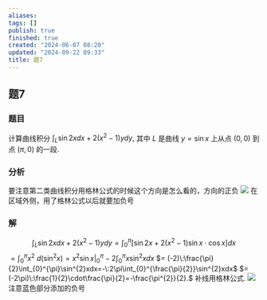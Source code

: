 ```yaml
---
aliases: 
tags: []
publish: true
finished: true
created: "2024-06-07 08:20"
updated: "2024-09-22 09:33"
title: 题7
---
```

## 题7
### 题目
计算曲线积分 $\int_L\sin2xdx+2(x^2-1)ydy,$ 其中 $L$ 是曲线 $y=\sin x$ 上从点 $(0,0)$ 到点 $(\pi,0)$ 的一段.
### 分析 
要注意第二类曲线积分用格林公式的时候这个方向是怎么看的，方向的正负
![](https://img.hwenyi.live/202406062138269.webp)
在区域外侧，用了格林公式以后就要加负号
### 解
$$\int_{L}\sin2xdx+2(x^{2}-1)ydy =\int_{0}^{\pi}[\sin2x+2(x^{2}-1)\sin x\cdot\cos x]dx$$
$= \int_{0}^{\pi}x^{2}\:d(\sin^{2}x)=x^{2}\sin x\bigg|_{0}^{\pi}-2\int_{0}^{\pi}x\sin^{2}xdx$
$= (-2)\:\frac{\pi}{2}\int_{0}^{\pi}\sin^{2}xdx=-\:2\pi\int_{0}^{\frac{\pi}{2}}\sin^{2}xdx$
$= (-2\pi)\:\frac{1}{2}\cdot\frac{\pi}{2}=-\frac{\pi^{2}}{2}.$
补线用格林公式.
![](https://img.hwenyi.live/202406062156812.webp)注意蓝色部分添加的负号
